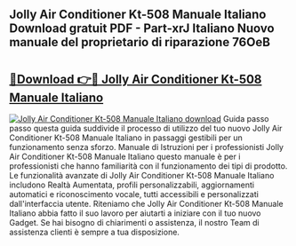 ## Jolly Air Conditioner Kt-508 Manuale Italiano Download gratuit PDF - Part-xrJ Italiano Nuovo manuale del proprietario di riparazione 76OeB

# <h2><a href="http://dfeon96.blite.top/?on=Jolly+Air+Conditioner+Kt-508+Manuale+Italiano">🔗Download 👉🔴 Jolly Air Conditioner Kt-508 Manuale Italiano</a></h2>

[![Jolly Air Conditioner Kt-508 Manuale Italiano download](https://i.imgur.com/lujVjoI.png)](http://dfeon96.blite.top/?on=Jolly+Air+Conditioner+Kt-508+Manuale+Italiano)
Guida passo passo questa guida suddivide il processo di utilizzo del tuo nuovo Jolly Air Conditioner Kt-508 Manuale Italiano in passaggi gestibili per un funzionamento senza sforzo. Manuale di Istruzioni per i professionisti Jolly Air Conditioner Kt-508 Manuale Italiano questo manuale è per i professionisti che hanno familiarità con il funzionamento dei tipi di prodotto. Le funzionalità avanzate di Jolly Air Conditioner Kt-508 Manuale Italiano includono Realtà Aumentata, profili personalizzabili, aggiornamenti automatici e riconoscimento vocale, tutti accessibili e personalizzati dall'interfaccia utente. Riteniamo che Jolly Air Conditioner Kt-508 Manuale Italiano abbia fatto il suo lavoro per aiutarti a iniziare con il tuo nuovo Gadget. Se hai bisogno di chiarimenti o assistenza, il nostro Team di assistenza clienti è sempre a tua disposizione.
